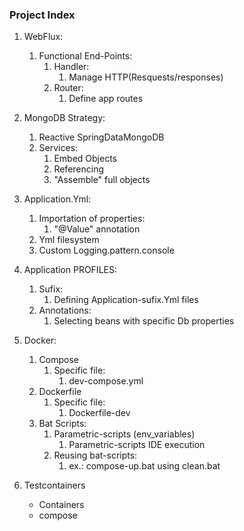 ### Project Index

1. WebFlux:
    1. Functional End-Points:
        1. Handler:
           1. Manage HTTP(Resquests/responses)
        2. Router:
            1. Define app routes


2. MongoDB Strategy:
    1. Reactive SpringDataMongoDB
    2. Services:
        1. Embed Objects
        2. Referencing
        3. "Assemble" full objects


3. Application.Yml:
    1. Importation of properties:
        1. "@Value" annotation
    2. Yml filesystem
    3. Custom Logging.pattern.console


4. Application PROFILES:
   1. Sufix:
      1. Defining Application-sufix.Yml files
   2. Annotations:
      1. Selecting beans with specific Db properties


5. Docker:
    1. Compose
       1. Specific file:
          1. dev-compose.yml
    2. Dockerfile
       1. Specific file:
          1. Dockerfile-dev
    3. Bat Scripts:
       1. Parametric-scripts (env_variables)
          1. Parametric-scripts IDE execution
       2. Reusing bat-scripts:
          1. ex.: compose-up.bat using clean.bat
    

4. Testcontainers
    * Containers
    * compose